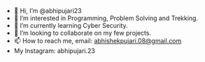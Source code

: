 - 👋 Hi, I’m @abhipujari23
- 👀 I’m interested in Programming, Problem Solving and Trekking.
- 🌱 I’m currently learning Cyber Security.
- 💞️ I’m looking to collaborate on my few projects.
- 📫 How to reach me, email: abhishekpujari.08@gmail.com
- My Instagram: abhipujari.23

<!---
abhipujari23/abhipujari23 is a ✨ special ✨ repository because its `README.md` (this file) appears on your GitHub profile.
You can click the Preview link to take a look at your changes.
--->
